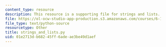```yaml
---
content_type: resource
description: This resource is a supporting file for strings and lists.
file: https://ol-ocw-studio-app-production.s3.amazonaws.com/courses/6-189-a-gentle-introduction-to-programming-using-python-january-iap-2011/01e2713db68245ff6adeae3be49d1aef_strings_and_lists.py
file_type: text/python-source
resourcetype: Other
title: strings_and_lists.py
uid: 01e2713d-b682-45ff-6ade-ae3be49d1aef
---
```

